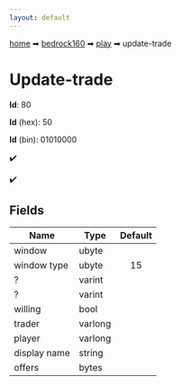 ```yaml
---
layout: default
---
```


[home](/) ➡ [bedrock160](/protocol/bedrock160) ➡ [play](/protocol/bedrock160/play) ➡ update-trade

# Update-trade

**Id**: 80

**Id** (hex): 50

**Id** (bin): 01010000

✔️

✔️

## Fields

Name | Type | Default
---|---|:---:
window | ubyte | 
window type | ubyte | 15
? | varint | 
? | varint | 
willing | bool | 
trader | varlong | 
player | varlong | 
display name | string | 
offers | bytes | 


